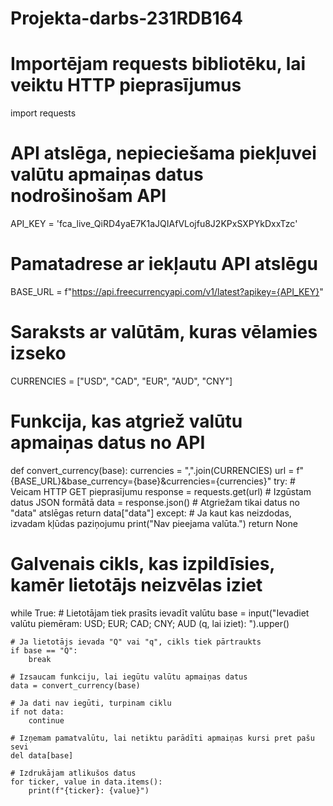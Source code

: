 # Projekta-darbs-231RDB164





# Importējam requests bibliotēku, lai veiktu HTTP pieprasījumus
import requests

# API atslēga, nepieciešama piekļuvei valūtu apmaiņas datus nodrošinošam API
API_KEY = 'fca_live_QiRD4yaE7K1aJQIAfVLojfu8J2KPxSXPYkDxxTzc'

# Pamatadrese ar iekļautu API atslēgu
BASE_URL = f"https://api.freecurrencyapi.com/v1/latest?apikey={API_KEY}"

# Saraksts ar valūtām, kuras vēlamies izseko
CURRENCIES = ["USD", "CAD", "EUR", "AUD", "CNY"]

# Funkcija, kas atgriež valūtu apmaiņas datus no API
def convert_currency(base):
    currencies = ",".join(CURRENCIES)
    url = f"{BASE_URL}&base_currency={base}&currencies={currencies}"
    try:
        # Veicam HTTP GET pieprasījumu
        response = requests.get(url)
        # Izgūstam datus JSON formātā
        data = response.json()
        # Atgriežam tikai datus no "data" atslēgas
        return data["data"]
    except:
        # Ja kaut kas neizdodas, izvadam kļūdas paziņojumu
        print("Nav pieejama valūta.")
        return None

# Galvenais cikls, kas izpildīsies, kamēr lietotājs neizvēlas iziet
while True:
    # Lietotājam tiek prasīts ievadīt valūtu
    base = input("Ievadiet valūtu piemēram: USD; EUR; CAD; CNY; AUD (q, lai iziet): ").upper()

    # Ja lietotājs ievada "Q" vai "q", cikls tiek pārtraukts
    if base == "Q":
        break

    # Izsaucam funkciju, lai iegūtu valūtu apmaiņas datus
    data = convert_currency(base)
    
    # Ja dati nav iegūti, turpinam ciklu
    if not data:
        continue

    # Izņemam pamatvalūtu, lai netiktu parādīti apmaiņas kursi pret pašu sevi
    del data[base]

    # Izdrukājam atlikušos datus
    for ticker, value in data.items():
        print(f"{ticker}: {value}")
